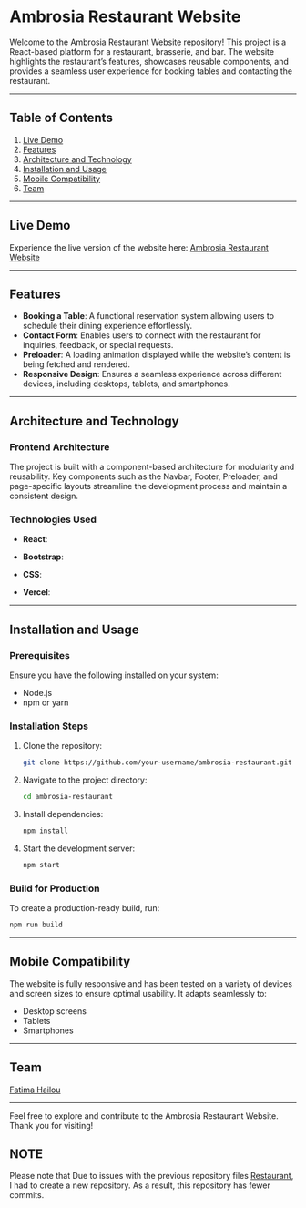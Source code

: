 # Ambrosia Restaurant Website

Welcome to the Ambrosia Restaurant Website repository! This project is a React-based platform for a restaurant, brasserie, and bar. The website highlights the restaurant’s features, showcases reusable components, and provides a seamless user experience for booking tables and contacting the restaurant.

---

## Table of Contents

1. [Live Demo](#live-demo)
2. [Features](#features)
3. [Architecture and Technology](#architecture-and-technology)
4. [Installation and Usage](#installation-and-usage)
5. [Mobile Compatibility](#mobile-compatibility)
6. [Team](#team)

---

## Live Demo

Experience the live version of the website here: [Ambrosia Restaurant Website](https://restaurant-ambrosia.vercel.app/)

---

## Features

- **Booking a Table**: A functional reservation system allowing users to schedule their dining experience effortlessly.
- **Contact Form**: Enables users to connect with the restaurant for inquiries, feedback, or special requests.
- **Preloader**: A loading animation displayed while the website’s content is being fetched and rendered.
- **Responsive Design**: Ensures a seamless experience across different devices, including desktops, tablets, and smartphones.

---

## Architecture and Technology

### Frontend Architecture
The project is built with a component-based architecture for modularity and reusability. Key components such as the Navbar, Footer, Preloader, and page-specific layouts streamline the development process and maintain a consistent design.

### Technologies Used

- **React**:
  

- **Bootstrap**:


- **CSS**:


- **Vercel**:
  
---

## Installation and Usage

### Prerequisites
Ensure you have the following installed on your system:
- Node.js
- npm or yarn

### Installation Steps
1. Clone the repository:
   ```bash
   git clone https://github.com/your-username/ambrosia-restaurant.git
   ```
2. Navigate to the project directory:
   ```bash
   cd ambrosia-restaurant
   ```
3. Install dependencies:
   ```bash
   npm install
   ```
4. Start the development server:
   ```bash
   npm start
   ```

### Build for Production
To create a production-ready build, run:
```bash
npm run build
```

---

## Mobile Compatibility

The website is fully responsive and has been tested on a variety of devices and screen sizes to ensure optimal usability. It adapts seamlessly to:
- Desktop screens
- Tablets
- Smartphones

---


## Team

[Fatima Hailou](https://github.com/Fatima20027)

---

Feel free to explore and contribute to the Ambrosia Restaurant Website. Thank you for visiting!

## NOTE
Please note that Due to issues with the previous repository files [Restaurant](https://github.com/Fatima20027/Restaurant/tree/main/dashboard1), I had to create a new repository. As a result, this repository has fewer commits.